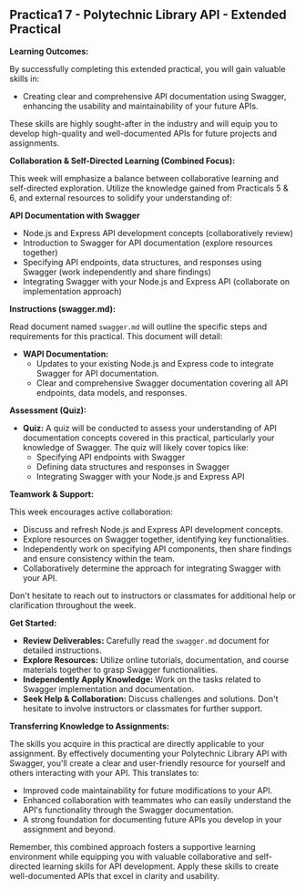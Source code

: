 ## Practica1 7 - Polytechnic Library API - Extended Practical

**Learning Outcomes:**

By successfully completing this extended practical, you will gain valuable skills in:

- Creating clear and comprehensive API documentation using Swagger, enhancing the usability and maintainability of your future APIs.

These skills are highly sought-after in the industry and will equip you to develop high-quality and well-documented APIs for future projects and assignments.

**Collaboration & Self-Directed Learning (Combined Focus):**

This week will emphasize a balance between collaborative learning and self-directed exploration. Utilize the knowledge gained from Practicals 5 & 6, and external resources to solidify your understanding of:

**API Documentation with Swagger**

- Node.js and Express API development concepts (collaboratively review)
- Introduction to Swagger for API documentation (explore resources together)
- Specifying API endpoints, data structures, and responses using Swagger (work independently and share findings)
- Integrating Swagger with your Node.js and Express API (collaborate on implementation approach)

**Instructions (swagger.md):**

Read document named `swagger.md` will outline the specific steps and requirements for this practical. This document will detail:

- **WAPI Documentation:**
  - Updates to your existing Node.js and Express code to integrate Swagger for API documentation.
  - Clear and comprehensive Swagger documentation covering all API endpoints, data models, and responses.

**Assessment (Quiz):**

- **Quiz:** A quiz will be conducted to assess your understanding of API documentation concepts covered in this practical, particularly your knowledge of Swagger. The quiz will likely cover topics like:
  - Specifying API endpoints with Swagger
  - Defining data structures and responses in Swagger
  - Integrating Swagger with your Node.js and Express API

**Teamwork & Support:**

This week encourages active collaboration:

- Discuss and refresh Node.js and Express API development concepts.
- Explore resources on Swagger together, identifying key functionalities.
- Independently work on specifying API components, then share findings and ensure consistency within the team.
- Collaboratively determine the approach for integrating Swagger with your API.

Don't hesitate to reach out to instructors or classmates for additional help or clarification throughout the week.

**Get Started:**

- **Review Deliverables:** Carefully read the `swagger.md` document for detailed instructions.
- **Explore Resources:** Utilize online tutorials, documentation, and course materials together to grasp Swagger functionalities.
- **Independently Apply Knowledge:** Work on the tasks related to Swagger implementation and documentation.
- **Seek Help & Collaboration:** Discuss challenges and solutions. Don't hesitate to involve instructors or classmates for further support.

**Transferring Knowledge to Assignments:**

The skills you acquire in this practical are directly applicable to your assignment. By effectively documenting your Polytechnic Library API with Swagger, you'll create a clear and user-friendly resource for yourself and others interacting with your API. This translates to:

- Improved code maintainability for future modifications to your API.
- Enhanced collaboration with teammates who can easily understand the API's functionality through the Swagger documentation.
- A strong foundation for documenting future APIs you develop in your assignment and beyond.

Remember, this combined approach fosters a supportive learning environment while equipping you with valuable collaborative and self-directed learning skills for API development. Apply these skills to create well-documented APIs that excel in clarity and usability.
